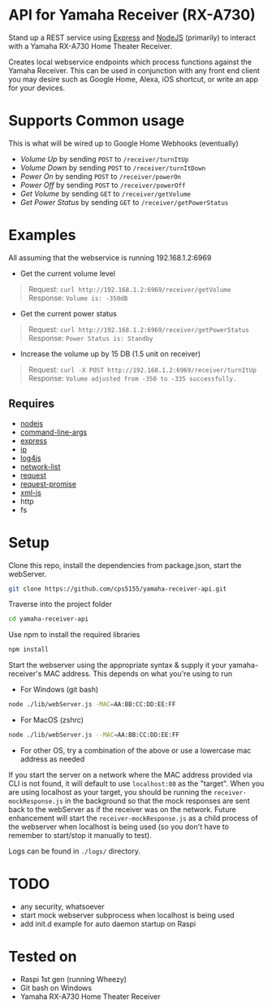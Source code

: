 # API for Yamaha Receiver (RX-A730)
Stand up a REST service using [Express](https://expressjs.com/) and [NodeJS](https://nodejs.org/en/) (primarily) to interact with a Yamaha RX-A730 Home Theater Receiver.

Creates local webservice endpoints which process functions against the Yamaha Receiver. This can be used in conjunction with any front end client you may desire such as Google Home, Alexa, iOS shortcut, or write an app for your devices.

# Supports Common usage 
This is what will be wired up to Google Home Webhooks (eventually)
* _Volume Up_ by sending `POST` to `/receiver/turnItUp`
* _Volume Down_ by sending `POST` to `/receiver/turnItDown`
* _Power On_ by sending `POST` to `/receiver/powerOn`
* _Power Off_ by sending `POST` to `/receiver/powerOff`
* _Get Volume_ by sending `GET` to `/receiver/getVolume`
* _Get Power Status_ by sending `GET` to `/receiver/getPowerStatus`

# Examples
All assuming that the webservice is running 192.168.1.2:6969

* Get the current volume level

>Request: `curl http://192.168.1.2:6969/receiver/getVolume`
>Response: `Volume is: -350dB`

* Get the current power status

>Request: `curl http://192.168.1.2:6969/receiver/getPowerStatus`
>Response: `Power Status is: Standby`

* Increase the volume up by 15 DB (1.5 unit on receiver) 

>Request: `curl -X POST http://192.168.1.2:6969/receiver/turnItUp`
>Response: `Volume adjusted from -350 to -335 successfully.`

## Requires
* [nodejs](https://nodejs.org/en/download/package-manager/)
* [command-line-args](https://www.npmjs.com/package/command-line-args)
* [express](https://www.npmjs.com/package/express)
* [ip](https://www.npmjs.com/package/ip)
* [log4js](https://www.npmjs.com/package/log4js)
* [network-list](https://www.npmjs.com/package/network-list)
* [request](https://www.npmjs.com/package/request)
* [request-promise](https://www.npmjs.com/package/request-promise)
* [xml-js](https://www.npmjs.com/package/xml-js)
* http
* fs

# Setup
Clone this repo, install the dependencies from package.json, start the webServer.
```bash
git clone https://github.com/cps5155/yamaha-receiver-api.git
```    

Traverse into the project folder
```bash
cd yamaha-receiver-api
```

Use npm to install the required libraries 
```bash
npm install
```

Start the webserver using the appropriate syntax & supply it your yamaha-receiver's MAC address. This depends on what you're using to run 
- For Windows (git bash)
```bash
node ./lib/webServer.js -MAC=AA:BB:CC:DD:EE:FF
``` 
- For MacOS (zshrc)
```bash
node ./lib/webServer.js --MAC=AA:BB:CC:DD:EE:FF
```
- For other OS, try a combination of the above or use a lowercase mac address as needed

If you start the server on a network where the MAC address provided via CLI is not found, it will default to use `localhost:80` as the "target". When you are using localhost as your target, you should be running the `receiver-mockResponse.js` in the background so that the mock responses are sent back to the webServer as if the receiver was on the network. Future enhancement will start the `receiver-mockResponse.js` as a child process of the webserver when localhost is being used (so you don't have to remember to start/stop it manually to test).

Logs can be found in `./logs/` directory.

# TODO
* any security, whatsoever
* start mock webserver subprocess when localhost is being used
* add init.d example for auto daemon startup on Raspi

# Tested on 
* Raspi 1st gen (running Wheezy)
* Git bash on Windows
* Yamaha RX-A730 Home Theater Receiver
